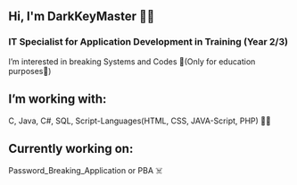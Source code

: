 ## Hi, I'm DarkKeyMaster 🕴🏼

### IT Specialist for Application Development in Training (Year 2/3)
I’m interested in breaking Systems and Codes 👾(Only for education purposes👻)
## I’m working with:
C, Java, C#, SQL, Script-Languages(HTML, CSS, JAVA-Script, PHP) 👨‍💻

## Currently working on:
Password_Breaking_Application or PBA ☠️

<!---
DarkKeyMaster/DarkKeyMaster is a ✨ special ✨ repository because its `README.md` (this file) appears on your GitHub profile.
You can click the Preview link to take a look at your changes.
--->

